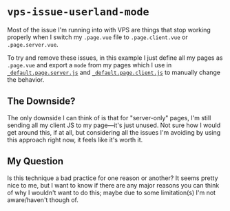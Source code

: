 # `vps-issue-userland-mode`

Most of the issue I'm running into with VPS are things that stop working properly when I switch my `.page.vue` file to `.page.client.vue` or `.page.server.vue`.

To try and remove these issues, in this example I just define all my pages as `.page.vue` and export a `mode` from my pages which I use in [`_default.page.server.js`](pages/_default//_default.page.server.js) and [`_default.page.client.js`]((pages/_default//_default.page.client.js)) to manually change the behavior.

## The Downside?

The only downside I can think of is that for "server-only" pages, I'm still sending all my client JS to my page—it's just unused. Not sure how I would get around this, if at all, but considering all the issues I'm avoiding by using this approach right now, it feels like it's worth it.

## My Question

Is this technique a bad practice for one reason or another? It seems pretty nice to me, but I want to know if there are any major reasons you can think of why I wouldn't want to do this; maybe due to some limitation(s) I'm not aware/haven't though of.
